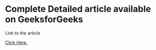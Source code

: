 # Complete Detailed article available on GeeksforGeeks
<p>Link to the article</p><a href="https://www.geeksforgeeks.org/task-manager-app-using-express-react-and-graphql/">Click Here.</a>

